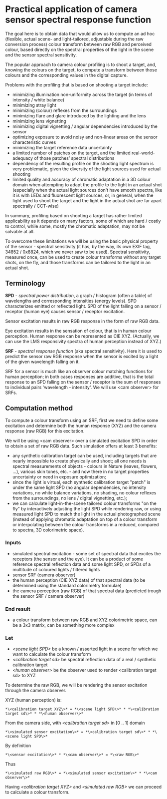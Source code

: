 # Practical application of camera sensor spectral response function

The goal here is to obtain data that would allow us to compute an ad hoc (flexible, actual scene- and light-tailored, adjustable during the raw conversion process) colour transform between raw RGB and perceived colour, based directly on the spectral properties of the light in the scene and the sensor spectral sensitivity.

The popular approach to camera colour profiling is to shoot a target, and, knowing the colours on the target, to compute a transform between those colours and the corresponding values in the digital capture.

Problems with the profiling that is based on shooting a target include:
- minimizing illumination non-uniformity across the target (in terms of intensity / white balance)
- minimizing stray light
- minimizing (colour) reflexes from the surroundings
- minimizing flare and glare introduced by the lighting and the lens
- minimizing lens vignetting
- minimizing digital vignetting / angular dependencies introduced by the sensor
- optimizing exposure to avoid noisy and non-linear areas on the sensor characteristic curves
- minimizing the target reference data uncertainty
- a limited number of patches on the target, and the limited real-world-adequacy of those patches’ spectral distributions
- dependency of the resulting profile on the shooting light spectrum is very problematic, given the diversity of the light sources used for actual shooting
- limited quality and accuracy of chromatic adaptation in a 3D colour domain when attempting to adapt the profile to the light in an actual shot (especially when the actual light sources don't have smooth spectra, like it is with LEDs and fluorescent light sources, or, in general, when the light used to shoot the target and the light in the actual shot are far apart spectrally / CCT-wise)

In summary, profiling based on shooting a target has rather limited applicability as it depends on many factors, some of which are hard / costly to control, while some, mostly the chromatic adaptation, may not be solvable at all.

To overcome these limitations we will be using the basic physical property of the sensor - spectral sensitivity (it has, by the way, its own EXIF tag, 34852 / 0x8824, which we never saw to be used). Spectral sensitivity, measured once, can be used to create colour transforms without any target shots, on the fly, and those transforms can be tailored to the light in an actual shot.

## Terminology

**SPD** - _spectral power distribution_, a graph / histogram (often a table) of wavelengths and corresponding intensities (energy levels). SPD characterizes emitted or reflected light. SPD of the light falling on a sensor / receptor (human eye) causes sensor / receptor excitation.

Sensor excitation results in raw RGB response in the form of raw RGB data.

Eye excitation results in the sensation of colour, that is in human colour perception. Human response can be represented as CIE XYZ. (Actually, we can use the LMS responsivity spectra of human perception instead of XYZ.)

**SRF** - _spectral response function_ (aka spectral sensitivity). Here it is used to predict the sensor raw RGB response when the sensor is excited by a light of the given wavelength falling on it.

SRF for a sensor is much like an observer colour matching functions for human perception; in both cases responses are additive, that is the total response to an SPD falling on the sensor / receptor is the sum of responses to individual pairs 'wavelength - intensity'.
We will use \<cam observer\> for SRFs.

## Computation method

To compute a colour transform using an SRF, first we need to define some excitation and determine both the human response (XYZ) and the camera response (raw RGB) for this excitation.

We will be using \<cam observer\> over a simulated excitation SPD in order to obtain a set of raw RGB data. Such simulation offers at least 3 benefits:
- any synthetic calibration target can be used, including targets that are nearly impossible to create physically and shoot; all one needs is spectral measurements of objects - colours in Nature (leaves, flowers, ...), various skin tones, etc. - and now there in no target properties uncertainty or need in exposure optimization;
- since the light is virtual, each synthetic calibration target "patch" is under the same light SPD (no angular dependencies, no intensity variations, no white balance variations, no shading, no colour reflexes from the surroundings, no lens / digital vignetting, etc.);
- we can calculate light-in-the-scene tailored colour transforms "on the fly" by interactively adjusting the light SPD while rendering raw, or using measured light SPD to match the light in the actual photographed scene (instead of applying chromatic adaptation on top of a colour transform or interpolating between the colour transforms in a reduced, compared to spectra, 3D colorimetric space).


### Inputs
- simulated spectral excitation - some set of spectral data that excites the receptors (the sensor and the eye). It can be a product of some reference spectral reflection data and some light SPD, or SPDs of a multitude of coloured lights / filtered lights
- sensor SRF (camera observer)
- the human perception (CIE XYZ data) of that spectral data (to be determined using the standard colorimetry formulae)
- the camera perception (raw RGB) of that spectral data (predicted trough the sensor SRF / camera observer)

### End result
- a colour transform between raw RGB and XYZ colorimetric space, can be a 3x3 matrix, can be something more complex

### Let
- *\<scene light SPD\>* be a known / asserted light in a scene for which we want to calculate the colour transform
- *\<calibration target sd\>* be spectral reflection data of a real / synthetic calibration target
- *\<human observer\>* be the observer used to render \<calibration target sd\> to XYZ

To determine the raw RGB, we will be rendering the sensor excitation through the camera observer.

XYZ (human perception) is:

    *\<calibration target XYZ\>* = *\<scene light SPD\>* * *\<calibration target sd\>* * *\<human observer\>*

From the camera side, with *\<calibration target sd\>* in \[0 .. 1\] domain

    *\<simulated sensor excitation\>* = *\<calibration target sd\>* * *\<scene light SPD\>*

By definition

    *\<sensor excitation\>* * *\<cam observer\>* = *\<raw RGB\>*

Thus

    *\<simulated raw RGB\>* = *\<simulated sensor excitation\>* * *\<cam observer\>*

Having *\<calibration target XYZ\>* and *\<simulated raw RGB\>* we can proceed to calculate a colour transform.

